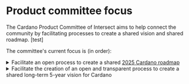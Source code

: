 # Product committee focus

The Cardano Product Committee of Intersect aims to help connect the community by facilitating processes to create a shared vision and shared roadmap. [test]

The committee's current focus is (in order):

<details>

<summary>Facilitate an open process to create a shared <a href="../committee-outcomes/2025-cardanos-roadmap/">2025 Cardano roadmap</a> </summary>

As Cardano enters into decentralized governance, completing at the same time the original roadmap with the Age of Voltaire, the committee aims to help the community transition from a pre-defined roadmap to a commonly agreed one. \
\
The committee understands 2025 will be a 'bridge' year between the old and the new world, where continuity needs to be kept. Because of this, it is simplifying the roadmap creation process running it side by side with other committees such as budget committee.

</details>

<details>

<summary>Facilitate the creation of an open and transparent process to create a shared long-term 5-year vision for Cardano</summary>

One of the goals the Product committee is proposing for Cardano for 2025 is the creation of a new open and reusable process to create a shared long-term vision.

During the beginning of 2025, the committee aims to facilitate activities to create a shared process and then to facilitate the operationalization of the process itself to create the first open and shared Cardano vision which could inform also a 2026 Cardano roadmap.

</details>

